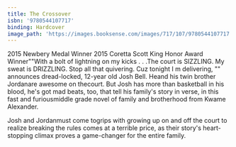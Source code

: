 ```yaml
---
title: The Crossover
isbn: '9780544107717'
binding: Hardcover
image_path: 'https://images.booksense.com/images/717/107/9780544107717.jpg'
---
```



2015 Newbery Medal Winner 2015 Coretta Scott King Honor Award Winner""With a bolt of lightning on my kicks . . .The court is SIZZLING. My sweat is DRIZZLING. Stop all that quivering. Cuz tonight I m delivering, "" announces dread-locked, 12-year old Josh Bell. Heand his twin brother Jordanare awesome on thecourt. But Josh has more than basketball in his blood, he's got mad beats, too, that tell his family's story in verse, in this fast and furiousmiddle grade novel of family and brotherhood from Kwame Alexander.

Josh and Jordanmust come togrips with growing up on and off the court to realize breaking the rules comes at a terrible price, as their story's heart-stopping climax proves a game-changer for the entire family.